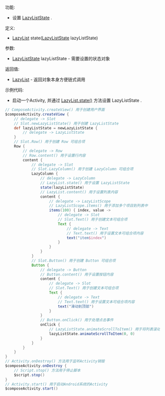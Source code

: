功能:

+ 设置 [LazyListState](/API/UI/Compose/State/LazyListState/README.md) .

定义:

+ [LazyList](/API/UI/Compose/Widget/LazyList/README.md)
  state([LazyListState](/API/UI/Compose/State/LazyListState/README.md) lazyListState)

参数:

+ [LazyListState](/API/UI/Compose/State/LazyListState/README.md) lazyListState - 需要设置的状态对象

返回值:

+ [LazyList](/API/UI/Compose/Widget/LazyList/README.md) - 返回对象本身方便链式调用

示例代码:

+ 启动一个Activity, 并通过 [LazyList.state()](/API/UI/Compose/Widget/LazyList/README.md?id=state) 方法设置
  LazyListState .

```groovy
// ComposeActivity.createView() 用于创建用户界面
$composeActivity.createView {
    // delegate -> Slot
    // Slot.newLazyListState() 用于创建 LazyListState
    def lazyListState = newLazyListState {
        // delegate -> LazyListState
    }
    // Slot.Row() 用于创建 Row 可组合项
    Row {
        // delegate -> Row
        // Row.content() 用于设置行内容
        content {
            // delegate -> Slot
            // Slot.LazyColumn() 用于创建 LazyColumn 可组合项
            LazyColumn {
                // delegate -> LazyColumn
                // LazyList.state() 用于设置 LazyListState
                state(lazyListState)
                // LazyList.content() 用于设置列表内容
                content {
                    // delegate -> LazyListScope
                    // LazyListScope.items() 用于添加多个项目到列表中
                    items(100) { index, value ->
                        // delegate -> Slot
                        // Slot.Text() 用于创建文本可组合项
                        Text {
                            // delegate -> Text
                            // Text.text() 用于设置文本可组合项内容
                            text("item$index")
                        }
                    }
                }
            }
            // Slot.Button() 用于创建 Button 可组合项
            Button {
                // delegate -> Button
                // Button.content() 用于设置按钮内容
                content {
                    // delegate -> Slot
                    // Slot.Text() 用于创建文本可组合项
                    Text {
                        // delegate -> Text
                        // Text.text() 用于设置文本可组合项内容
                        text("滑动到顶部")
                    }
                }
                // Button.onClick() 用于处理点击事件
                onClick {
                    // LazyListState.animateScrollToItem() 用于将列表滚动到指定索引项
                    lazyListState.animateScrollToItem(0, 0)
                }
            }
        }
    }
}
// Activity.onDestroy() 方法用于监听Activity销毁
$composeActivity.onDestroy {
    // Script.stop() 方法用于停止脚本
    $script.stop()
}
// Activity.start() 用于启动Android系统的Activity
$composeActivity.start()
```